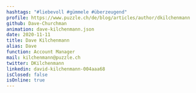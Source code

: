```yaml
---
hashtags: "#liebevoll #gümmele #überzeugend"
profile: https://www.puzzle.ch/de/blog/articles/author/dkilchenmann
github: Dave-Churchman
animation: dave-kilchenmann.json
date: 2020-11-11
title: Dave Kilchenmann
alias: Dave
function: Account Manager
mail: kilchenmann@puzzle.ch
twitter: DKilchenmann
linkedin: david-kilchenmann-004aaa68
isClosed: false
isOnline: true
---
```

